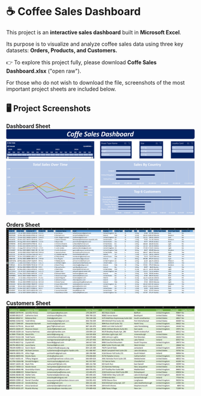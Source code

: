 # ☕ Coffee Sales Dashboard
This project is an **interactive sales dashboard** built in **Microsoft Excel**.

Its purpose is to visualize and analyze coffee sales data using three key datasets: **Orders, Products, and Customers.**


👉 To explore this project fully, please download **Coffe Sales Dashboard.xlsx** ("open raw").


For those who do not wish to download the file, screenshots of the most important project sheets are included below.

## 🖥️ Project Screenshots

**Dashboard Sheet**  
![Dashboard Screenshot](Dashboard%20Screenshot.png)

**Orders Sheet**  
![Orders Screenshot](Orders%20Screenshot.png)

**Customers Sheet**  
![Customers Screenshot](Customers%20Screenshot.png)